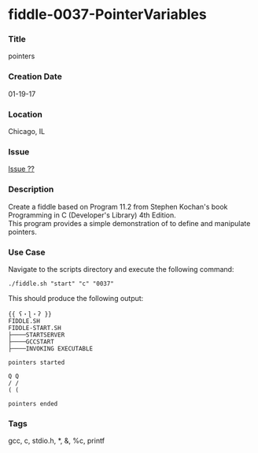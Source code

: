 fiddle-0037-PointerVariables
======

### Title

pointers


### Creation Date

01-19-17


### Location

Chicago, IL


### Issue

[Issue ??](https://github.com/bradyhouse/house/issues/??)


### Description

Create a fiddle based on Program 11.2 from Stephen Kochan's book Programming in C (Developer's Library) 4th Edition.  
This program provides a simple demonstration of to define and manipulate pointers.


### Use Case

Navigate to the scripts directory and execute the following command:

    ./fiddle.sh "start" "c" "0037"
    
This should produce the following output:

    {{ ʕ・ɭ・ʔ }}
    FIDDLE.SH
    FIDDLE-START.SH
    ├────STARTSERVER
    ├────GCCSTART
    ├────INVOKING EXECUTABLE
    
    pointers started
    
    Q Q
    / /
    ( (
    
    pointers ended


### Tags

gcc, c, stdio.h, *, &, %c, printf
